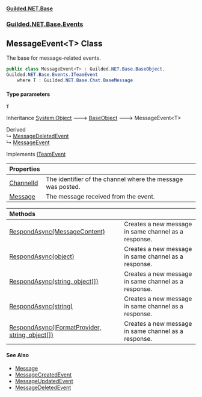 #### [Guilded.NET.Base](Guilded_NET_Base.md 'Guilded.NET.Base')
### [Guilded.NET.Base.Events](Guilded_NET_Base.md#Guilded_NET_Base_Events 'Guilded.NET.Base.Events')
## MessageEvent&lt;T&gt; Class
The base for message-related events.  
```csharp
public class MessageEvent<T> : Guilded.NET.Base.BaseObject,
Guilded.NET.Base.Events.ITeamEvent
    where T : Guilded.NET.Base.Chat.BaseMessage
```
#### Type parameters
<a name='Guilded_NET_Base_Events_MessageEvent_T__T'></a>
`T`  
  

Inheritance [System.Object](https://docs.microsoft.com/en-us/dotnet/api/System.Object 'System.Object') &#129106; [BaseObject](BaseObject.md 'Guilded.NET.Base.BaseObject') &#129106; MessageEvent&lt;T&gt;  

Derived  
&#8627; [MessageDeletedEvent](MessageDeletedEvent.md 'Guilded.NET.Base.Events.MessageDeletedEvent')  
&#8627; [MessageEvent](MessageEvent.md 'Guilded.NET.Base.Events.MessageEvent')  

Implements [ITeamEvent](ITeamEvent.md 'Guilded.NET.Base.Events.ITeamEvent')  

| Properties | |
| :--- | :--- |
| [ChannelId](MessageEvent_T__ChannelId.md 'Guilded.NET.Base.Events.MessageEvent&lt;T&gt;.ChannelId') | The identifier of the channel where the message was posted.<br/> |
| [Message](MessageEvent_T__Message.md 'Guilded.NET.Base.Events.MessageEvent&lt;T&gt;.Message') | The message received from the event.<br/> |

| Methods | |
| :--- | :--- |
| [RespondAsync(MessageContent)](MessageEvent_T__RespondAsync(MessageContent).md 'Guilded.NET.Base.Events.MessageEvent&lt;T&gt;.RespondAsync(Guilded.NET.Base.Chat.MessageContent)') | Creates a new message in same channel as a response.<br/> |
| [RespondAsync(object)](MessageEvent_T__RespondAsync(object).md 'Guilded.NET.Base.Events.MessageEvent&lt;T&gt;.RespondAsync(object)') | Creates a new message in same channel as a response.<br/> |
| [RespondAsync(string, object[])](MessageEvent_T__RespondAsync(string_object__).md 'Guilded.NET.Base.Events.MessageEvent&lt;T&gt;.RespondAsync(string, object[])') | Creates a new message in same channel as a response.<br/> |
| [RespondAsync(string)](MessageEvent_T__RespondAsync(string).md 'Guilded.NET.Base.Events.MessageEvent&lt;T&gt;.RespondAsync(string)') | Creates a new message in same channel as a response.<br/> |
| [RespondAsync(IFormatProvider, string, object[])](MessageEvent_T__RespondAsync(IFormatProvider_string_object__).md 'Guilded.NET.Base.Events.MessageEvent&lt;T&gt;.RespondAsync(System.IFormatProvider, string, object[])') | Creates a new message in same channel as a response.<br/> |
#### See Also
- [Message](MessageEvent_T__Message.md 'Guilded.NET.Base.Events.MessageEvent&lt;T&gt;.Message')
- [MessageCreatedEvent](MessageCreatedEvent.md 'Guilded.NET.Base.Events.MessageCreatedEvent')
- [MessageUpdatedEvent](MessageUpdatedEvent.md 'Guilded.NET.Base.Events.MessageUpdatedEvent')
- [MessageDeletedEvent](MessageDeletedEvent.md 'Guilded.NET.Base.Events.MessageDeletedEvent')
